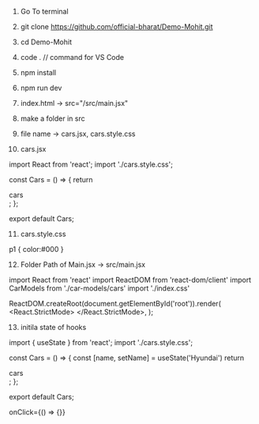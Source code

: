 1. Go To terminal
2. git clone https://github.com/official-bharat/Demo-Mohit.git
3. cd Demo-Mohit
4. code . // command for VS Code

5. npm install
6. npm run dev

7. index.html -> src="/src/main.jsx"

8. make a folder in src
9. file name -> cars.jsx, cars.style.css

10. cars.jsx

import React from 'react';
import './cars.style.css';

const Cars = () => {
return <div>cars</div>;
};

export default Cars;

11. cars.style.css

p1 {
color:#000
}

12. Folder Path of Main.jsx -> src/main.jsx

import React from 'react'
import ReactDOM from 'react-dom/client'
import CarModels from './car-models/cars'
import './index.css'

ReactDOM.createRoot(document.getElementById('root')).render(
<React.StrictMode>
<CarModels />
</React.StrictMode>,
);

13. initila state of hooks

import { useState } from 'react';
import './cars.style.css';

const Cars = () => {
const [name, setName] = useState('Hyundai')
return <div>cars</div>;
};

export default Cars;

onClick={() => {}}
